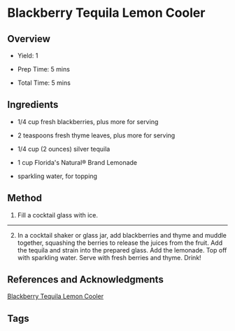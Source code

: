 # Blackberry Tequila Lemon Cooler

## Overview

- Yield: 1

- Prep Time: 5 mins

- Total Time: 5 mins

## Ingredients

- 1/4 cup fresh blackberries, plus more for serving

- 2 teaspoons fresh thyme leaves, plus more for serving

- 1/4 cup (2 ounces) silver tequila

- 1 cup Florida's Natural® Brand Lemonade

- sparkling water, for topping


## Method

1. Fill a cocktail glass with ice.
---
2. In a cocktail shaker or glass jar, add blackberries and thyme and muddle together, squashing the berries to release the juices from the fruit. Add the tequila and strain into the prepared glass. Add the lemonade. Top off with sparkling water. Serve with fresh berries and thyme. Drink!

## References and Acknowledgments

[Blackberry Tequila Lemon Cooler](https://www.halfbakedharvest.com/blackberry-tequila-lemon-cooler/#bo-recipe)

## Tags


